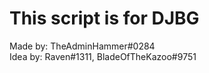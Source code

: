# This script is for DJBG<br />
Made by: TheAdminHammer#0284<br />
Idea by: Raven#1311, BladeOfTheKazoo#9751
